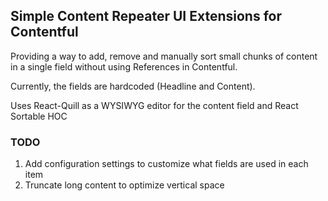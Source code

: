 ## Simple Content Repeater UI Extensions for Contentful
Providing a way to add, remove and manually sort small chunks of content in a single field without using References in Contentful.

Currently, the fields are hardcoded (Headline and Content).

Uses React-Quill as a WYSIWYG editor for the content field and React Sortable HOC

### TODO
1. Add configuration settings to customize what fields are used in each item
2. Truncate long content to optimize vertical space
